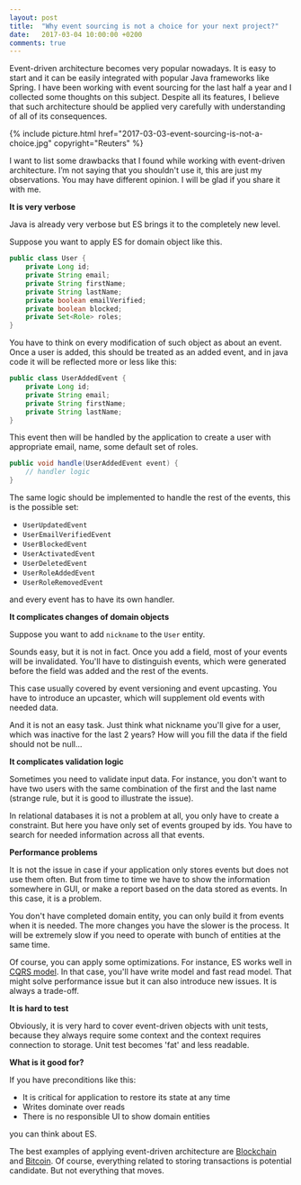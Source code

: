 ```yaml
---
layout: post
title:  "Why event sourcing is not a choice for your next project?"
date:   2017-03-04 10:00:00 +0200
comments: true
---
```

Event-driven architecture becomes very popular nowadays. It is
easy to start and it can be easily integrated with popular Java frameworks 
like Spring. I have been working with event sourcing for the last half a year and 
I collected some thoughts on this subject. Despite all its features, I believe 
that such architecture should be applied very carefully with understanding 
of all of its consequences. 

{% 
  include picture.html 
  href="2017-03-03-event-sourcing-is-not-a-choice.jpg" 
 copyright="Reuters"
%}

I want to list some drawbacks that I found while working with event-driven architecture. 
I’m not saying that you shouldn't use it, this are just my observations. You may have different opinion. 
I will be glad if you share it with me.

**It is very verbose**

Java is already very verbose but ES brings it to the completely
new level. 

Suppose you want to apply ES for domain object like this.
```java
public class User {
    private Long id;
    private String email;
    private String firstName;
    private String lastName;
    private boolean emailVerified;
    private boolean blocked;
    private Set<Role> roles;
}
```
You have to think on every modification of such object as about an event.
Once a user is added, this should be treated as an added event, and in java
code it will be reflected more or less like this:
```java
public class UserAddedEvent {
    private Long id;
    private String email;
    private String firstName;
    private String lastName;
}
```
This event then will be handled by the application to create a user
with appropriate email, name, some default set of roles.

```java
public void handle(UserAddedEvent event) {
    // handler logic
}
```
The same logic should be implemented to handle the rest of the events, 
this is the possible set:

* `UserUpdatedEvent`
* `UserEmailVerifiedEvent`
* `UserBlockedEvent`
* `UserActivatedEvent`
* `UserDeletedEvent`
* `UserRoleAddedEvent`
* `UserRoleRemovedEvent`

and every event has to have its own handler.

**It complicates changes of domain objects**

Suppose you want to add `nickname` to the `User` entity.

Sounds easy, but it is not in fact. Once you add a field, most of your
events will be invalidated. You'll have to distinguish events, which 
were generated before the field was added and the rest of the events.

This case usually covered by event versioning and event upcasting. You 
have to introduce an upcaster, which will supplement old events with 
needed data. 

And it is not an easy task. Just think what nickname you'll give for
a user, which was inactive for the last 2 years? How will you fill the data if
the field should not be null...

**It complicates validation logic**

Sometimes you need to validate input data. For instance, you don't want
to have two users with the same combination of the first and the last name 
(strange rule, but it is good to illustrate the issue).

In relational databases it is not a problem at all, you only have to create 
a constraint. But here you have only set of events grouped by ids. You have
to search for needed information across all that events.

**Performance problems**

It is not the issue in case if your application only stores events but 
does not use them often. But from time to time we have to show the information
somewhere in GUI, or make a report based on the data stored as events. In
this case, it is a problem.

You don't have completed domain entity, you can only build it from events 
when it is needed. The more changes you have the slower is the process. It will 
be extremely slow if you need to operate with bunch of entities at the 
same time. 

Of course, you can apply some optimizations. For instance, ES works 
well in [CQRS model](https://martinfowler.com/bliki/CQRS.html). In that case,
you'll have write model and fast read model. That might solve performance issue
but it can also introduce new issues. It is always a trade-off. 

**It is hard to test**

Obviously, it is very hard to cover event-driven objects with unit tests, because
they always require some context and the context requires connection to storage.
Unit test becomes 'fat' and less readable.


**What is it good for?**

If you have preconditions like this:
* It is critical for application to restore its state at any time
* Writes dominate over reads
* There is no responsible UI to show domain entities

you can think about ES.

The best examples of applying event-driven architecture are 
[Blockchain](https://en.wikipedia.org/wiki/Blockchain_(database)) and 
[Bitcoin](https://en.wikipedia.org/wiki/Bitcoin). Of course, everything
related to storing transactions is potential candidate. But not everything
that moves.
